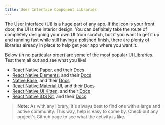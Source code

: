 ```yaml
---
title: User Interface Component Libraries
---
```


The User Interface (UI) is a huge part of any app. If the icon is your front door, the UI is the interior design. You can definitely take the route of completely designing your own UI from scratch, but if you want to get it up and running fast while still having a polished finish, there are plenty of libraries already in place to help get your app where you want it.

Below (in no particular order) are some of the most popular UI Libraries. Test them all out and see what you like!

* [React Native Paper](https://github.com/callstack/react-native-paper), and their [Docs](https://callstack.github.io/react-native-paper/index.html)
* [React Native Elements](https://react-native-training.github.io/react-native-elements/), and their [Docs](https://react-native-training.github.io/react-native-elements/docs/getting_started.html)
* [Native Base](https://nativebase.io/), and their [Docs](https://docs.nativebase.io/)
* [React Native Material UI](https://github.com/xotahal/react-native-material-ui), and their [Docs](https://github.com/xotahal/react-native-material-ui/blob/master/docs/GettingStarted.md)
* [React Native UI Kitten](https://akveo.github.io/react-native-ui-kitten/#/home), and their [Docs](https://akveo.github.io/react-native-ui-kitten/#/docs/quick-start/getting-started)
* [React Native iOS Kit](https://github.com/callstack/react-native-ios-kit), and their [Docs](https://callstack.github.io/react-native-ios-kit/docs/installation.html)

> **Note:** As with any library, it's always best to find one with a large and active community. This way, help is easy to come by. Check out any project's Github page to see what the activity is like.
